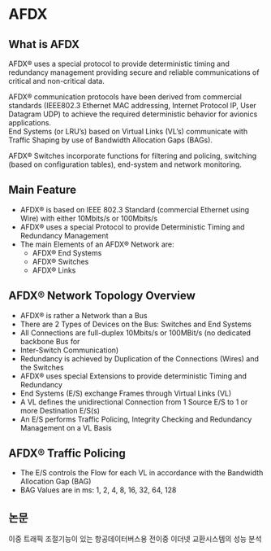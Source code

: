 # AFDX

## What is AFDX

AFDX® uses a special protocol to provide deterministic timing and redundancy management providing secure and reliable communications of critical and non-critical data.

AFDX® communication protocols have been derived from commercial standards (IEEE802.3 Ethernet MAC addressing, Internet Protocol IP, User Datagram UDP) to achieve the required deterministic behavior for avionics applications.  
End Systems (or LRU’s) based on Virtual Links (VL’s) communicate with Traffic Shaping by use of Bandwidth Allocation Gaps (BAGs).

AFDX® Switches incorporate functions for filtering and policing, switching (based on configuration tables), end-system and network monitoring.

## Main Feature

- AFDX® is based on IEEE 802.3 Standard (commercial Ethernet using Wire) with either 10Mbits/s or 100Mbits/s
- AFDX® uses a special Protocol to provide Deterministic Timing and Redundancy Management
- The main Elements of an AFDX® Network are:
  - AFDX® End Systems
  - AFDX® Switches
  - AFDX® Links

## AFDX® Network Topology Overview

- AFDX® is rather a Network than a Bus
- There are 2 Types of Devices on the Bus: Switches and End Systems
- All Connections are full-duplex 10Mbits/s or 100MBit/s (no dedicated backbone Bus for
- Inter-Switch Communication)
- Redundancy is achieved by Duplication of the Connections (Wires) and the Switches
- AFDX® uses special Extensions to provide deterministic Timing and Redundancy
- End Systems (E/S) exchange Frames through Virtual Links (VL)
- A VL defines the unidirectional Connection from 1 Source E/S to 1 or more Destination E/S(s)
- An E/S performs Traffic Policing, Integrity Checking and Redundancy Management on a VL Basis

## AFDX® Traffic Policing

- The E/S controls the Flow for each VL in accordance with the Bandwidth Allocation Gap (BAG)
- BAG Values are in ms: 1, 2, 4, 8, 16, 32, 64, 128

## 논문
이중 트래픽 조절기능이 있는 항공데이터버스용 전이중 이더넷 교환시스템의 성능 분석